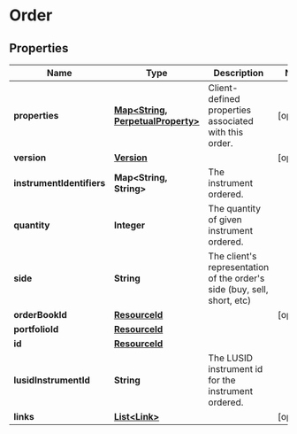 

# Order

## Properties

Name | Type | Description | Notes
------------ | ------------- | ------------- | -------------
**properties** | [**Map&lt;String, PerpetualProperty&gt;**](PerpetualProperty.md) | Client-defined properties associated with this order. |  [optional]
**version** | [**Version**](Version.md) |  |  [optional]
**instrumentIdentifiers** | **Map&lt;String, String&gt;** | The instrument ordered. | 
**quantity** | **Integer** | The quantity of given instrument ordered. | 
**side** | **String** | The client&#39;s representation of the order&#39;s side (buy, sell, short, etc) | 
**orderBookId** | [**ResourceId**](ResourceId.md) |  |  [optional]
**portfolioId** | [**ResourceId**](ResourceId.md) |  | 
**id** | [**ResourceId**](ResourceId.md) |  | 
**lusidInstrumentId** | **String** | The LUSID instrument id for the instrument ordered. | 
**links** | [**List&lt;Link&gt;**](Link.md) |  |  [optional]



